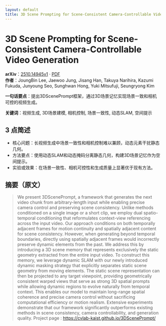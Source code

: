 ```yaml
---
layout: default
title: 3D Scene Prompting for Scene-Consistent Camera-Controllable Video Generation
---
```


# 3D Scene Prompting for Scene-Consistent Camera-Controllable Video Generation
**arXiv**：[2510.14945v1](https://arxiv.org/abs/2510.14945) · [PDF](https://arxiv.org/pdf/2510.14945.pdf)  
**作者**：JoungBin Lee, Jaewoo Jung, Jisang Han, Takuya Narihira, Kazumi Fukuda, Junyoung Seo, Sunghwan Hong, Yuki Mitsufuji, Seungryong Kim  

**一句话要点**：提出3DScenePrompt框架，通过3D场景记忆实现场景一致和相机可控的视频生成。

**关键词**：视频生成, 3D场景建模, 相机控制, 场景一致性, 动态SLAM, 空间提示

## 3 点简述
- 核心问题：长视频生成中场景一致性和相机控制难以兼顾，动态元素干扰静态几何。
- 方法要点：使用动态SLAM和动态掩码分离静态几何，构建3D场景记忆作为空间提示。
- 实验或效果：在场景一致性、相机可控性和生成质量上显著优于现有方法。

## 摘要（原文）

> We present 3DScenePrompt, a framework that generates the next video chunk
> from arbitrary-length input while enabling precise camera control and
> preserving scene consistency. Unlike methods conditioned on a single image or a
> short clip, we employ dual spatio-temporal conditioning that reformulates
> context-view referencing across the input video. Our approach conditions on
> both temporally adjacent frames for motion continuity and spatially adjacent
> content for scene consistency. However, when generating beyond temporal
> boundaries, directly using spatially adjacent frames would incorrectly preserve
> dynamic elements from the past. We address this by introducing a 3D scene
> memory that represents exclusively the static geometry extracted from the
> entire input video. To construct this memory, we leverage dynamic SLAM with our
> newly introduced dynamic masking strategy that explicitly separates static
> scene geometry from moving elements. The static scene representation can then
> be projected to any target viewpoint, providing geometrically consistent warped
> views that serve as strong 3D spatial prompts while allowing dynamic regions to
> evolve naturally from temporal context. This enables our model to maintain
> long-range spatial coherence and precise camera control without sacrificing
> computational efficiency or motion realism. Extensive experiments demonstrate
> that our framework significantly outperforms existing methods in scene
> consistency, camera controllability, and generation quality. Project page :
> https://cvlab-kaist.github.io/3DScenePrompt/

